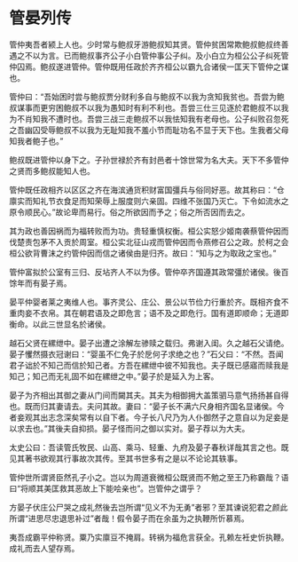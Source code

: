 # 管晏列传

管仲夷吾者颍上人也。少时常与鲍叔牙游鲍叔知其贤。管仲贫困常欺鲍叔鲍叔终善遇之不以为言。已而鲍叔事齐公子小白管仲事公子纠。及小白立为桓公公子纠死管仲囚焉。鲍叔遂进管仲。管仲既用任政於齐齐桓公以霸九合诸侯一匡天下管仲之谋也。

管仲曰：“吾始困时尝与鲍叔贾分财利多自与鲍叔不以我为贪知我贫也。吾尝为鲍叔谋事而更穷困鲍叔不以我为愚知时有利不利也。吾尝三仕三见逐於君鲍叔不以我为不肖知我不遭时也。吾尝三战三走鲍叔不以我怯知我有老母也。公子纠败召忽死之吾幽囚受辱鲍叔不以我为无耻知我不羞小节而耻功名不显于天下也。生我者父母知我者鲍子也。”

鲍叔既进管仲以身下之。子孙世禄於齐有封邑者十馀世常为名大夫。天下不多管仲之贤而多鲍叔能知人也。

管仲既任政相齐以区区之齐在海滨通货积财富国彊兵与俗同好恶。故其称曰：“仓廪实而知礼节衣食足而知荣辱上服度则六亲固。四维不张国乃灭亡。下令如流水之原令顺民心。”故论卑而易行。俗之所欲因而予之；俗之所否因而去之。

其为政也善因祸而为福转败而为功。贵轻重慎权衡。桓公实怒少姬南袭蔡管仲因而伐楚责包茅不入贡於周室。桓公实北征山戎而管仲因而令燕修召公之政。於柯之会桓公欲背曹沫之约管仲因而信之诸侯由是归齐。故曰：“知与之为取政之宝也。”

管仲富拟於公室有三归、反坫齐人不以为侈。管仲卒齐国遵其政常彊於诸侯。後百馀年而有晏子焉。

晏平仲婴者莱之夷维人也。事齐灵公、庄公、景公以节俭力行重於齐。既相齐食不重肉妾不衣帛。其在朝君语及之即危言；语不及之即危行。国有道即顺命；无道即衡命。以此三世显名於诸侯。

越石父贤在縲绁中。晏子出遭之涂解左骖赎之载归。弗谢入闺。久之越石父请绝。晏子戄然摄衣冠谢曰：“婴虽不仁免子於戹何子求绝之也？”石父曰：“不然。吾闻君子诎於不知己而信於知己者。方吾在縲绁中彼不知我也。夫子既已感寤而赎我是知己；知己而无礼固不如在縲绁之中。”晏子於是延入为上客。

晏子为齐相出其御之妻从门间而闚其夫。其夫为相御拥大盖策驷马意气扬扬甚自得也。既而归其妻请去。夫问其故。妻曰：“晏子长不满六尺身相齐国名显诸侯。今者妾观其出志念深矣常有以自下者。今子长八尺乃为人仆御然子之意自以为足妾是以求去也。”其後夫自抑损。晏子怪而问之御以实对。晏子荐以为大夫。

太史公曰：吾读管氏牧民、山高、乘马、轻重、九府及晏子春秋详哉其言之也。既见其著书欲观其行事故次其传。至其书世多有之是以不论论其轶事。

管仲世所谓贤臣然孔子小之。岂以为周道衰微桓公既贤而不勉之至王乃称霸哉？语曰“将顺其美匡救其恶故上下能哙亲也”。岂管仲之谓乎？

方晏子伏庄公尸哭之成礼然後去岂所谓“见义不为无勇”者邪？至其谏说犯君之颜此所谓“进思尽忠退思补过”者哉！假令晏子而在余虽为之执鞭所忻慕焉。

夷吾成霸平仲称贤。粟乃实廪豆不掩肩。转祸为福危言获全。孔赖左衽史忻执鞭。成礼而去人望存焉。

